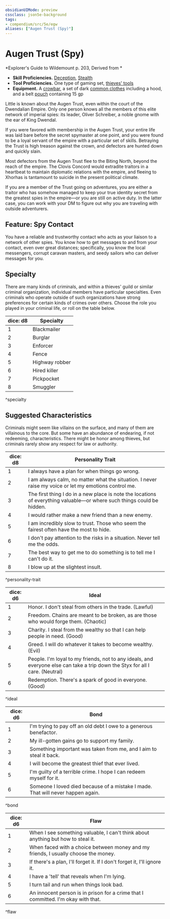 ```yaml
---
obsidianUIMode: preview
cssclass: json5e-background
tags:
- compendium/src/5e/egw
aliases: ["Augen Trust (Spy)"]
---
```

# Augen Trust (Spy)
*Explorer's Guide to Wildemount p. 203, Derived from *  

- **Skill Proficiencies.** [Deception](../../Rules%20&%20Options/5e%20Rules/skills.md##Deception), [Stealth](../../Rules%20&%20Options/5e%20Rules/skills.md##Stealth)  
- **Tool Proficiencies.** One type of gaming set, [thieves' tools](thieves-tools.md#)  
- **Equipment.** A [crowbar](crowbar.md#), a set of dark [common clothes](common-clothes.md#) including a hood, and a belt [pouch](pouch.md#) containing 15 gp  

Little is known about the Augen Trust, even within the court of the Dwendalian Empire. Only one person knows all the members of this elite network of imperial spies: its leader, Oliver Schreiber, a noble gnome with the ear of King Dwendal.

If you were favored with membership in the Augen Trust, your entire life was laid bare before the secret spymaster at one point, and you were found to be a loyal servant of the empire with a particular set of skills. Betraying the Trust is high treason against the crown, and defectors are hunted down and quickly slain.

Most defectors from the Augen Trust flee to the Biting North, beyond the reach of the empire. The Clovis Concord would extradite traitors in a heartbeat to maintain diplomatic relations with the empire, and fleeing to Xhorhas is tantamount to suicide in the present political climate.

If you are a member of the Trust going on adventures, you are either a traitor who has somehow managed to keep your true identity secret from the greatest spies in the empire—or you are still on active duty. In the latter case, you can work with your DM to figure out why you are traveling with outside adventurers.

## Feature: Spy Contact

You have a reliable and trustworthy contact who acts as your liaison to a network of other spies. You know how to get messages to and from your contact, even over great distances; specifically, you know the local messengers, corrupt caravan masters, and seedy sailors who can deliver messages for you.

## Specialty

There are many kinds of criminals, and within a thieves' guild or similar criminal organization, individual members have particular specialties. Even criminals who operate outside of such organizations have strong preferences for certain kinds of crimes over others. Choose the role you played in your criminal life, or roll on the table below.

| dice: d8 | Specialty |
|----------|-----------|
| 1 | Blackmailer |
| 2 | Burglar |
| 3 | Enforcer |
| 4 | Fence |
| 5 | Highway robber |
| 6 | Hired killer |
| 7 | Pickpocket |
| 8 | Smuggler |
^specialty

## Suggested Characteristics

Criminals might seem like villains on the surface, and many of them are villainous to the core. But some have an abundance of endearing, if not redeeming, characteristics. There might be honor among thieves, but criminals rarely show any respect for law or authority.

| dice: d8 | Personality Trait |
|----------|-------------------|
| 1 | I always have a plan for when things go wrong. |
| 2 | I am always calm, no matter what the situation. I never raise my voice or let my emotions control me. |
| 3 | The first thing I do in a new place is note the locations of everything valuable—or where such things could be hidden. |
| 4 | I would rather make a new friend than a new enemy. |
| 5 | I am incredibly slow to trust. Those who seem the fairest often have the most to hide. |
| 6 | I don't pay attention to the risks in a situation. Never tell me the odds. |
| 7 | The best way to get me to do something is to tell me I can't do it. |
| 8 | I blow up at the slightest insult. |
^personality-trait

| dice: d6 | Ideal |
|----------|-------|
| 1 | Honor. I don't steal from others in the trade. (Lawful) |
| 2 | Freedom. Chains are meant to be broken, as are those who would forge them. (Chaotic) |
| 3 | Charity. I steal from the wealthy so that I can help people in need. (Good) |
| 4 | Greed. I will do whatever it takes to become wealthy. (Evil) |
| 5 | People. I'm loyal to my friends, not to any ideals, and everyone else can take a trip down the Styx for all I care. (Neutral) |
| 6 | Redemption. There's a spark of good in everyone. (Good) |
^ideal

| dice: d6 | Bond |
|----------|------|
| 1 | I'm trying to pay off an old debt I owe to a generous benefactor. |
| 2 | My ill-gotten gains go to support my family. |
| 3 | Something important was taken from me, and I aim to steal it back. |
| 4 | I will become the greatest thief that ever lived. |
| 5 | I'm guilty of a terrible crime. I hope I can redeem myself for it. |
| 6 | Someone I loved died because of a mistake I made. That will never happen again. |
^bond

| dice: d6 | Flaw |
|----------|------|
| 1 | When I see something valuable, I can't think about anything but how to steal it. |
| 2 | When faced with a choice between money and my friends, I usually choose the money. |
| 3 | If there's a plan, I'll forget it. If I don't forget it, I'll ignore it. |
| 4 | I have a 'tell' that reveals when I'm lying. |
| 5 | I turn tail and run when things look bad. |
| 6 | An innocent person is in prison for a crime that I committed. I'm okay with that. |
^flaw